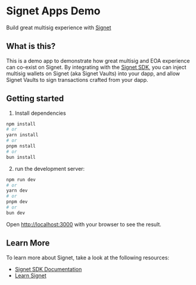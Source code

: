 # Signet Apps Demo

Build great multisig experience with [Signet](https://talisman.xyz/signet)

## What is this?

This is a demo app to demonstrate how great multisig and EOA experience can co-exist on Signet. By integrating with the [Signet SDK](https://github.com/TalismanSociety/signet-apps-sdk), you can inject multisig wallets on Signet (aka Signet Vaults) into your dapp, and allow Signet Vaults to sign transactions crafted from your dapp.

## Getting started

1. Install dependencies

```bash
npm install
# or
yarn install
# or
pnpm nstall
# or
bun install
```

2. run the development server:

```bash
npm run dev
# or
yarn dev
# or
pnpm dev
# or
bun dev
```

Open [http://localhost:3000](http://localhost:3000) with your browser to see the result.

## Learn More

To learn more about Signet, take a look at the following resources:

- [Signet SDK Documentation](https://github.com/TalismanSociety/signet-apps-sdk)
- [Learn Signet](https://talisman.xyz/signet)
